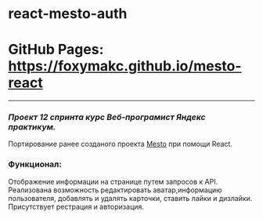 # react-mesto-auth
# GitHub Pages: https://foxymakc.github.io/mesto-react
---
### *Проект 12 спринта курс Веб-програмист Яндекс практикум.*  
Портирование ранее созданого проекта [Mesto](https://github.com/foxymakc/mesto) при помощи React.
### Функционал: 
Отображение информации на странице путем  запросов к API.
Реализована возможность редактировать аватар,информацию пользователя, добавлять и удалять карточки, ставить лайки и дизлайки.
Присутствует рестрация и авторизация.